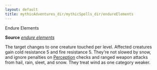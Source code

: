 ```yaml
---
layout: default
title: mythicAdventures_dir/mythicSpells_dir/endureElements
---
```

Endure Elements

**Source** [_endure elements_](../../spells_dir/endureElements#_endure-elements)

The target changes to one creature touched per level. Affected creatures gain cold resistance 5 and fire resistance 5. They're not slowed by snow, and ignore penalties on [Perception](../../skills_dir/perception#_perception) checks and ranged weapon attacks from hail, rain, sleet, and snow. They treat wind as one category weaker.

